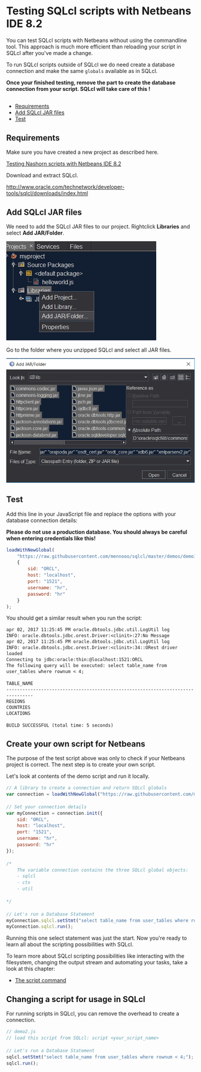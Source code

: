 # Testing SQLcl scripts with Netbeans IDE 8.2

You can test SQLcl scripts with Netbeans without using the commandline tool.
This approach is much more efficient than reloading your script in SQLcl after you've made a change.

To run SQLcl scripts outside of SQLcl we do need create a database connection and make the same `globals` available as in SQLcl.

**Once your finished testing, remove the part to create the database connection from your script. SQLcl will take care of this
!**

## 

* [Requirements](#requirements)
* [Add SQLcl JAR files](#add-sqlcl-jar-files)
* [Test](#test)

## Requirements
Make sure you have created a new project as described here.

[Testing Nashorn scripts with Netbeans IDE 8.2](netbeans.md)

Download and extract SQLcl.

http://www.oracle.com/technetwork/developer-tools/sqlcl/downloads/index.html

## Add SQLcl JAR files
We need to add the SQLcl JAR files to our project.
Rightclick **Libraries** and select **Add JAR/Folder**.

![Add SQLcl libraries](../img/add_jars.png)

Go to the folder where you unzipped SQLcl and select all JAR files.

![Add SQLcl libraries](../img/select_jars.PNG)

## Test 
Add this line in your JavaScript file and replace the options with your database connection details:

**Please do not use a production database. You should always be careful when entering credentials like this!**
```javascript
loadWithNewGlobal(
    "https://raw.githubusercontent.com/mennooo/sqlcl/master/demos/demo1.js", 
    {
        sid: "ORCL",
        host: "localhost",
        port: "1521",
        username: "hr",
        password: "hr"
    }
);
```

You should get a similar result when you run the script:

```
apr 02, 2017 11:25:45 PM oracle.dbtools.jdbc.util.LogUtil log
INFO: oracle.dbtools.jdbc.orest.Driver:<clinit>:27:No Message
apr 02, 2017 11:25:45 PM oracle.dbtools.jdbc.util.LogUtil log
INFO: oracle.dbtools.jdbc.orest.Driver:<clinit>:34::ORest driver loaded
Connecting to jdbc:oracle:thin:@localhost:1521:ORCL
The following query will be executed: select table_name from user_tables where rownum < 4;

TABLE_NAME                                                                      
--------------------------------------------------------------------------------
REGIONS
COUNTRIES
LOCATIONS

BUILD SUCCESSFUL (total time: 5 seconds)
```

## Create your own script for Netbeans

The purpose of the test script above was only to check if your Netbeans project is correct. The next step is to create your own script.

Let's look at contents of the demo script and run it locally.

```javascript
// A library to create a connection and return SQLcl globals
var connection = loadWithNewGlobal("https://raw.githubusercontent.com/mennooo/sqlcl/master/lib/connection.js");

// Set your connection details
var myConnection = connection.init({
    sid: "ORCL",
    host: "localhost",
    port: "1521",
    username: "hr",
    password: "hr"
});

/*
    The variable connection contains the three SQLcl global objects:
    - sqlcl
    - ctx
    - util
    
*/

// Let's run a Database Statement
myConnection.sqlcl.setStmt("select table_name from user_tables where rownum < 4;");
myConnection.sqlcl.run();
```

Running this one select statement was just the start. Now you're ready to learn all about the scripting possibilities with SQLcl.

To learn more about SQLcl scripting possibilities like interacting with the filesystem, changing the output stream and automating your tasks, take a look at this chapter:

- [The script command](./script.md)

## Changing a script for usage in SQLcl

For running scripts in SQLcl, you can remove the overhead to create a connection.

```javascript
// demo2.js
// load this script from SQLcl: script <your_script_name>

// Let's run a Database Statement
sqlcl.setStmt("select table_name from user_tables where rownum < 4;");
sqlcl.run();
```
